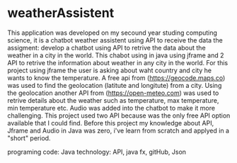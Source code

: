 # weatherAssistent
This application was developed on my secound year studing computing science, it is a chatbot weather assistent using API to receive the data
the assigment: develop a chatbot using API to retrive the data about the weather in a city in the world.
This chabot using in java using jframe and 2 API to retrive the information about weather in any city in the world.
For this project using jframe the user is asking about waht country and city he wants to know the temperature.
A free api from (https://geocode.maps.co) was used to find the geolocation (latitute and longitute) from a city.
Using the geolocation another API from (https://open-meteo.com) was used to retrive details about the weather such as temperature, max temperature, min temperature etc.
Audio was added into the chatbot to make it more challenging.
This project used two API because was the only free API option available that I could find.
Before this project my knowledge about API, Jframe and Audio in Java was zero, i've learn from scratch and applyed in a "short" period.

programing code: Java 
technology: API, java fx, gitHub, Json
